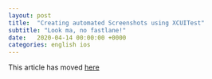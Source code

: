 ```yaml
---
layout: post
title:  "Creating automated Screenshots using XCUITest"
subtitle: "Look ma, no fastlane!"
date:   2020-04-14 00:00:00 +0000
categories: english ios
---
```


This article has moved [here](/english/ios/2020/04/14/xcuitest-screenshots.html)